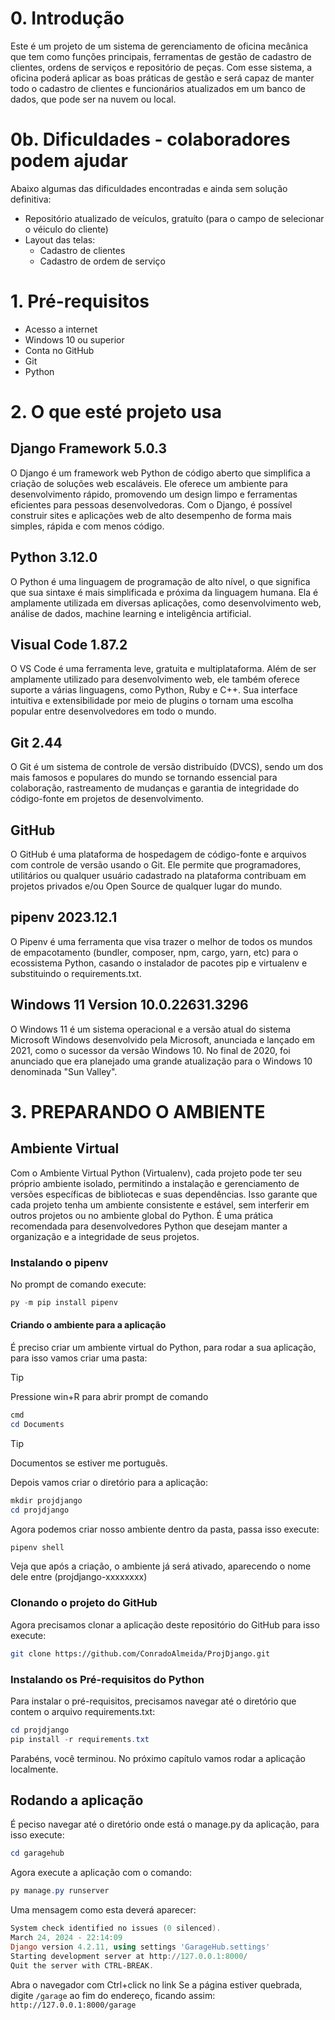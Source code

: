 
# 0. Introdução

Este é um projeto de um sistema de gerenciamento de oficina mecânica que tem como funções principais, ferramentas de gestão de cadastro de clientes, ordens de serviços e repositório de peças.
Com esse sistema, a oficina poderá aplicar as boas práticas de gestão e será capaz de manter todo o cadastro de clientes e funcionários atualizados em um banco de dados, que pode ser na nuvem ou local.

# 0b. Dificuldades - colaboradores podem ajudar

Abaixo algumas das dificuldades encontradas e ainda sem solução definitiva:
 - Repositório atualizado de veículos, gratuíto (para o campo de selecionar o véiculo do cliente)
 - Layout das telas:
    - Cadastro de clientes
    - Cadastro de ordem de serviço

# 1. Pré-requisitos

- Acesso a internet
- Windows 10 ou superior
- Conta no GitHub
- Git
- Python

# 2. O que esté projeto usa

## Django Framework 5.0.3

O Django é um framework web Python de código aberto que simplifica a criação de soluções web escaláveis. Ele oferece um ambiente para desenvolvimento rápido, promovendo um design limpo e ferramentas eficientes para pessoas desenvolvedoras. Com o Django, é possível construir sites e aplicações web de alto desempenho de forma mais simples, rápida e com menos código.

## Python 3.12.0

O Python é uma linguagem de programação de alto nível, o que significa que sua sintaxe é mais simplificada e próxima da linguagem humana. Ela é amplamente utilizada em diversas aplicações, como desenvolvimento web, análise de dados, machine learning e inteligência artificial.

## Visual Code 1.87.2

O VS Code é uma ferramenta leve, gratuita e multiplataforma. Além de ser amplamente utilizado para desenvolvimento web, ele também oferece suporte a várias linguagens, como Python, Ruby e C++. Sua interface intuitiva e extensibilidade por meio de plugins o tornam uma escolha popular entre desenvolvedores em todo o mundo.

## Git 2.44

O Git é um sistema de controle de versão distribuído (DVCS), sendo um dos mais famosos e populares do mundo se tornando essencial para colaboração, rastreamento de mudanças e garantia de integridade do código-fonte em projetos de desenvolvimento.

## GitHub

O GitHub é uma plataforma de hospedagem de código-fonte e arquivos com controle de versão usando o Git. Ele permite que programadores, utilitários ou qualquer usuário cadastrado na plataforma contribuam em projetos privados e/ou Open Source de qualquer lugar do mundo.

## pipenv 2023.12.1

O Pipenv é uma ferramenta que visa trazer o melhor de todos os mundos de empacotamento (bundler, composer, npm, cargo, yarn, etc) para o ecossistema Python, casando o instalador de pacotes pip e virtualenv e substituindo o requirements.txt.

## Windows 11 Version 10.0.22631.3296

O Windows 11 é um sistema operacional e a versão atual do sistema Microsoft Windows desenvolvido pela Microsoft, anunciada e lançado em 2021, como o sucessor da versão Windows 10. No final de 2020, foi anunciado que era planejado uma grande atualização para o Windows 10 denominada "Sun Valley".

# 3. PREPARANDO O AMBIENTE

## Ambiente Virtual

Com o Ambiente Virtual Python (Virtualenv), cada projeto pode ter seu próprio ambiente isolado, permitindo a instalação e gerenciamento de versões específicas de bibliotecas e suas dependências. Isso garante que cada projeto tenha um ambiente consistente e estável, sem interferir em outros projetos ou no ambiente global do Python. É uma prática recomendada para desenvolvedores Python que desejam manter a organização e a integridade de seus projetos.

### Instalando o pipenv

No prompt de comando execute:

```powershell
py -m pip install pipenv
```

#### Criando o ambiente para a aplicação

É preciso criar um ambiente virtual do Python, para rodar a sua aplicação, para isso vamos criar uma pasta:

> [!TIP]
> Pressione win+R para abrir prompt de comando

```powershell
cmd
cd Documents
```
> [!TIP]
> Documentos se estiver me português.

Depois vamos criar o diretório para a aplicação:

```powershell
mkdir projdjango
cd projdjango
```

Agora podemos criar nosso ambiente dentro da pasta, passa isso execute:

```powershell
pipenv shell
```

Veja que após a criação, o ambiente já será ativado, aparecendo o nome dele entre (projdjango-xxxxxxxx)

### Clonando o projeto do GitHub
Agora precisamos clonar a aplicação deste repositório do GitHub para isso execute:

```bash
git clone https://github.com/ConradoAlmeida/ProjDjango.git
```

### Instalando os Pré-requisitos do Python
Para instalar o pré-requisitos, precisamos navegar até o diretório que contem o arquivo requirements.txt:

```powershell
cd projdjango
pip install -r requirements.txt
```

Parabéns, você terminou.
No próximo capítulo vamos rodar a aplicação localmente.

## Rodando a aplicação
É peciso navegar até o diretório onde está o manage.py da aplicação, para isso execute:

```powershell
cd garagehub
```

Agora execute a aplicação com o comando:

```powershell
py manage.py runserver
```

Uma mensagem como esta deverá aparecer:

```powershell
System check identified no issues (0 silenced).
March 24, 2024 - 22:14:09
Django version 4.2.11, using settings 'GarageHub.settings'
Starting development server at http://127.0.0.1:8000/
Quit the server with CTRL-BREAK.
```

Abra o navegador com Ctrl+click no link
Se a página estiver quebrada, digite `/garage` ao fim do endereço, ficando assim:
`http://127.0.0.1:8000/garage`

